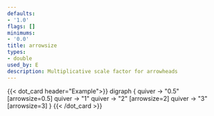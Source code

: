 ```yaml
---
defaults:
- '1.0'
flags: []
minimums:
- '0.0'
title: arrowsize
types:
- double
used_by: E
description: Multiplicative scale factor for arrowheads
---
```


{{< dot_card header="Example">}}
digraph {
  quiver -> "0.5" [arrowsize=0.5]
  quiver -> "1"
  quiver -> "2" [arrowsize=2]
  quiver -> "3" [arrowsize=3]
}
{{< /dot_card >}}
